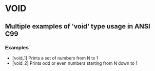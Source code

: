 # VOID

## Multiple examples of 'void' type usage in ANSI C99

### Examples

* [void_1] Prints a set of numbers from N to 1
* [void_2] Prints odd or even numbers starting from N down to 1
